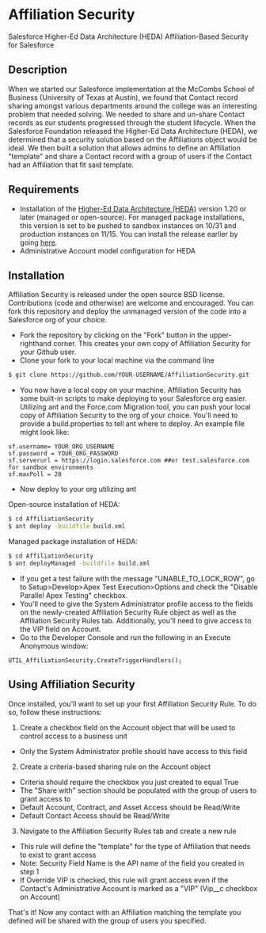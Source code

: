 # Affiliation Security

Salesforce Higher-Ed Data Architecture (HEDA) Affiliation-Based Security for Salesforce

## Description

When we started our Salesforce implementation at the McCombs School of Business (University of Texas at Austin), we found that Contact record sharing amongst various departments around the college was an interesting problem that needed solving. We needed to share and un-share Contact records as our students progressed through the student lifecycle. When the Salesforce Foundation released the Higher-Ed Data Architecture (HEDA), we determined that a security solution based on the Affiliations object would be ideal. We then built a solution that allows admins to define an Affiliation "template" and share a Contact record with a group of users if the Contact had an Affiliation that fit said template.

## Requirements

* Installation of the <a href="https://github.com/SalesforceFoundation/HEDAP" target="_blank" >Higher-Ed Data Architecture (HEDA)</a> version 1.20 or later (managed or open-source). For managed package installations, this version is set to be pushed to sandbox instances on 10/31 and production instances on 11/15. You can install the release earlier by going <a href="https://github.com/SalesforceFoundation/HEDAP/releases/tag/rel%2F1.20" target="_blank" >here</a>.
* Administrative Account model configuration for HEDA

## Installation

Affiliation Security is released under the open source BSD license. Contributions (code and otherwise) are welcome and encouraged. You can fork this repository and deploy the unmanaged version of the code into a Salesforce org of your choice.

* Fork the repository by clicking on the "Fork" button in the upper-righthand corner. This creates your own copy of Affiliation Security for your Github user.
* Clone your fork to your local machine via the command line
```sh
$ git clone https://github.com/YOUR-USERNAME/AffiliationSecurity.git
```
* You now have a local copy on your machine. Affiliation Security has some built-in scripts to make deploying to your Salesforce org easier. Utilizing ant and the Force.com Migration tool, you can push your local copy of Affiliation Security to the org of your choice. You'll need to provide a build.properties to tell ant where to deploy. An example file might look like:

```
sf.username= YOUR_ORG_USERNAME
sf.password = YOUR_ORG_PASSWORD
sf.serverurl = https://login.salesforce.com ##or test.salesforce.com for sandbox environments
sf.maxPoll = 20
```

* Now deploy to your org utilizing ant

Open-source installation of HEDA:
```sh
$ cd AffiliationSecurity
$ ant deploy -buildfile build.xml
```

Managed package installation of HEDA:
```sh
$ cd AffiliationSecurity
$ ant deployManaged -buildfile build.xml
```

* If you get a test failure with the message "UNABLE_TO_LOCK_ROW", go to Setup>Develop>Apex Test Execution>Options and check the "Disable Parallel Apex Testing" checkbox.
* You'll need to give the System Administrator profile access to the fields on the newly-created Affiliation Security Rule object as well as the Affiliation Security Rules tab. Additionally, you'll need to give access to the VIP field on Account.
* Go to the Developer Console and run the following in an Execute Anonymous window:

```
UTIL_AffiliationSecurity.CreateTriggerHandlers();
```

## Using Affiliation Security

Once installed, you'll want to set up your first Affiliation Security Rule. To do so, follow these instructions:

1. Create a checkbox field on the Account object that will be used to control access to a business unit
  * Only the System Administrator profile should have access to this field
2. Create a criteria-based sharing rule on the Account object
  * Criteria should require the checkbox you just created to equal True
  * The "Share with" section should be populated with the group of users to grant access to
  * Default Account, Contract, and Asset Access should be Read/Write
  * Default Contact Access should be Read/Write
3. Navigate to the Affiliation Security Rules tab and create a new rule
  * This rule will define the "template" for the type of Affiliation that needs to exist to grant access
  * Note: Security Field Name is the API name of the field you created in step 1
  * If Override VIP is checked, this rule will grant access even if the Contact's Administrative Account is marked as a "VIP" (Vip__c checkbox on Account)

That's it! Now any contact with an Affiliation matching the template you defined will be shared with the group of users you specified.
